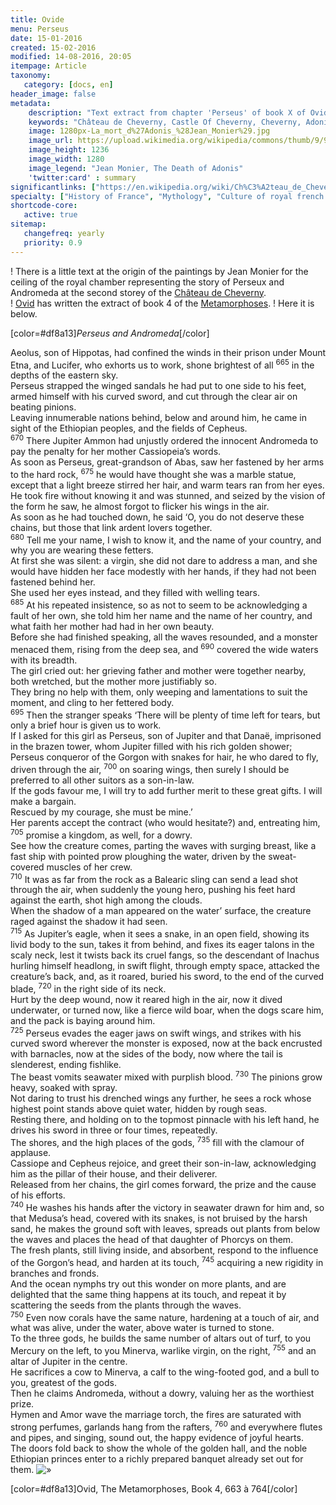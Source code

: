 ```yaml
---
title: Ovide 
menu: Perseus
date: 15-01-2016
created: 15-02-2016
modified: 14-08-2016, 20:05
itempage: Article
taxonomy:
   category: [docs, en]
header_image: false
metadata:
    description: "Text extract from chapter 'Perseus' of book X of Ovid's Metamorphoses and used by painter jean Monier to realise the canvas representing The Death of Adonis exposed in the second storey of the Château de Cheverny"
    keywords: "Château de Cheverny, Castle Of Cheverny, Cheverny, Adonis, The Death of Adonis, Ovid, The Metamorphoses, Jean Monier"
    image: 1280px-La_mort_d%27Adonis_%28Jean_Monier%29.jpg
    image_url: https://upload.wikimedia.org/wikipedia/commons/thumb/9/90/La_mort_d%27Adonis_%28Jean_Monier%29.jpg
    image_height: 1236
    image_width: 1280
    image_legend: "Jean Monier, The Death of Adonis"
    'twitter:card' : summary
significantlinks: ["https://en.wikipedia.org/wiki/Ch%C3%A2teau_de_Cheverny"]
specialty: ["History of France", "Mythology", "Culture of royal french court", "Litterature of the Roman Empire", "Roman Imperial Litterature"]
shortcode-core:
   active: true
sitemap:
   changefreq: yearly
   priority: 0.9
---
```

! There is a little text at the origin of the paintings by Jean Monier for the ceiling of the royal chamber representing the story of Perseux and Andromeda at the second storey of the [Château de Cheverny][1].  
! [Ovid][2] has written the extract of book 4 of the [Metamorphoses][3].
! Here it is below.

[color=#df8a13]*Perseus and Andromeda*[/color]

Aeolus, son of Hippotas, had confined the winds in their prison under Mount Etna, and Lucifer, who exhorts us to work, shone brightest of all <sup>665</sup> in the depths of the eastern sky.  
Perseus strapped the winged sandals he had put to one side to his feet, armed himself with his curved sword, and cut through the clear air on beating pinions.  
Leaving innumerable nations behind, below and around him, he came in sight of the Ethiopian peoples, and the fields of Cepheus.  
<sup>670</sup> There Jupiter Ammon had unjustly ordered the innocent Andromeda to pay the penalty for her mother Cassiopeia’s words.  
As soon as Perseus, great-grandson of Abas, saw her fastened by her arms to the hard rock, <sup>675</sup> he would have thought she was a marble statue, except that a light breeze stirred her hair, and warm tears ran from her eyes.  
He took fire without knowing it and was stunned, and seized by the vision of the form he saw, he almost forgot to flicker his wings in the air.  
As soon as he had touched down, he said ‘O, you do not deserve these chains, but those that link ardent lovers together.  
<sup>680</sup> Tell me your name, I wish to know it, and the name of your country, and why you are wearing these fetters.  
At first she was silent: a virgin, she did not dare to address a man, and she would have hidden her face modestly with her hands, if they had not been fastened behind her.  
She used her eyes instead, and they filled with welling tears.  
<sup>685</sup> At his repeated insistence, so as not to seem to be acknowledging a fault of her own, she told him her name and the name of her country, and what faith her mother had had in her own beauty.  
Before she had finished speaking, all the waves resounded, and a monster menaced them, rising from the deep sea, and <sup>690</sup> covered the wide waters with its breadth.  
The girl cried out: her grieving father and mother were together nearby, both wretched, but the mother more justifiably so.  
They bring no help with them, only weeping and lamentations to suit the moment, and cling to her fettered body.  
<sup>695</sup> Then the stranger speaks ‘There will be plenty of time left for tears, but only a brief hour is given us to work.  
If I asked for this girl as Perseus, son of Jupiter and that Danaë, imprisoned in the brazen tower, whom Jupiter filled with his rich golden shower; Perseus conqueror of the Gorgon with snakes for hair, he who dared to fly, driven through the air, <sup>700</sup> on soaring wings, then surely I should be preferred to all other suitors as a son-in-law.  
If the gods favour me, I will try to add further merit to these great gifts. I will make a bargain.  
Rescued by my courage, she must be mine.’  
Her parents accept the contract (who would hesitate?) and, entreating him, <sup>705</sup> promise a kingdom, as well, for a dowry.  
See how the creature comes, parting the waves with surging breast, like a fast ship with pointed prow ploughing the water, driven by the sweat-covered muscles of her crew.  
<sup>710</sup> It was as far from the rock as a Balearic sling can send a lead shot through the air, when suddenly the young hero, pushing his feet hard against the earth, shot high among the clouds.  
When the shadow of a man appeared on the water’ surface, the creature raged against the shadow it had seen.  
<sup>715</sup> As Jupiter’s eagle, when it sees a snake, in an open field, showing its livid body to the sun, takes it from behind, and fixes its eager talons in the scaly neck, lest it twists back its cruel fangs, so the descendant of Inachus hurling himself headlong, in swift flight, through empty space, attacked the creature’s back, and, as it roared, buried his sword, to the end of the curved blade, <sup>720</sup> in the right side of its neck.  
Hurt by the deep wound, now it reared high in the air, now it dived underwater, or turned now, like a fierce wild boar, when the dogs scare him, and the pack is baying around him.  
<sup>725</sup> Perseus evades the eager jaws on swift wings, and strikes with his curved sword wherever the monster is exposed, now at the back encrusted with barnacles, now at the sides of the body, now where the tail is slenderest, ending fishlike.  
The beast vomits seawater mixed with purplish blood. <sup>730</sup> The pinions grow heavy, soaked with spray.  
Not daring to trust his drenched wings any further, he sees a rock whose highest point stands above quiet water, hidden by rough seas.  
Resting there, and holding on to the topmost pinnacle with his left hand, he drives his sword in three or four times, repeatedly.  
The shores, and the high places of the gods, <sup>735</sup> fill with the clamour of applause.  
Cassiope and Cepheus rejoice, and greet their son-in-law, acknowledging him as the pillar of their house, and their deliverer.  
Released from her chains, the girl comes forward, the prize and the cause of his efforts.  
<sup>740</sup> He washes his hands after the victory in seawater drawn for him and, so that Medusa’s head, covered with its snakes, is not bruised by the harsh sand, he makes the ground soft with leaves, spreads out plants from below the waves and places the head of that daughter of Phorcys on them.  
The fresh plants, still living inside, and absorbent, respond to the influence of the Gorgon’s head, and harden at its touch, <sup>745</sup> acquiring a new rigidity in branches and fronds.  
And the ocean nymphs try out this wonder on more plants, and are delighted that the same thing happens at its touch, and repeat it by scattering the seeds from the plants through the waves.  
<sup>750</sup> Even now corals have the same nature, hardening at a touch of air, and what was alive, under the water, above water is turned to stone.  
To the three gods, he builds the same number of altars out of turf, to you Mercury on the left, to you Minerva, warlike virgin, on the right, <sup>755</sup> and an altar of Jupiter in the centre.  
He sacrifices a cow to Minerva, a calf to the wing-footed god, and a bull to you, greatest of the gods.  
Then he claims Andromeda, without a dowry, valuing her as the worthiest prize.  
Hymen and Amor wave the marriage torch, the fires are saturated with strong perfumes, garlands hang from the rafters, <sup>760</sup> and everywhere flutes and pipes, and singing, sound out, the happy evidence of joyful hearts.  
The doors fold back to show the whole of the golden hall, and the noble Ethiopian princes enter to a richly prepared banquet already set out for them.
![»][»]

[color=#df8a13]Ovid, The Metamorphoses, Book 4, 663 à 764[/color]  

[«]: /en/images/quotesleft.svg?classes=caracter-icon
[»]: /en/images/quotesright.svg?classes=caracter-icon
[1]: https://en.wikipedia.org/wiki/Ch%C3%A2teau_de_Cheverny "https://en.wikipedia.org/wiki/Château_de_Cheverny"
[2]: https://en.wikipedia.org/wiki/Ovid "https://en.wikipedia.org/wiki/Ovid"
[3]: https://en.wikipedia.org/wiki/Metamorphoses "https://en.wikipedia.org/wiki/Metamorphoses"